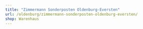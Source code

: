 ```yaml
---
title: "Zimmermann Sonderposten Oldenburg-Eversten"
url: /oldenburg/zimmermann-sonderposten-oldenburg-eversten/
shop: Warenhaus
---
```

